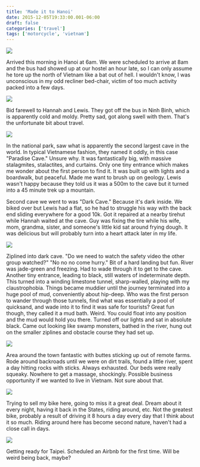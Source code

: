 ```yaml
---
title: 'Made it to Hanoi'
date: 2015-12-05T19:33:00.001-06:00
draft: false
categories: ['travel']
tags: ['motorcycle', 'vietnam']
---
```


[![](http://1.bp.blogspot.com/-M6xA4lgCoSA/VmOKgiC8HOI/AAAAAAABJ5c/AlEKspdqC0s/s400/IMG_20151206_080801.jpg)](http://1.bp.blogspot.com/-M6xA4lgCoSA/VmOKgiC8HOI/AAAAAAABJ5c/AlEKspdqC0s/s1600/IMG_20151206_080801.jpg)



Arrived this morning in Hanoi at 6am. We were scheduled to arrive at 8am and the bus had showed up at our hostel an hour late, so I can only assume he tore up the north of Vietnam like a bat out of hell. I wouldn't know, I was unconscious in my odd recliner bed-chair, victim of too much activity packed into a few days.


[![](http://1.bp.blogspot.com/-28JDF4nbvYc/VmOKLtZYOiI/AAAAAAABJ5I/jl5OJGqKaDU/s400/20151205_215044.jpg)](http://1.bp.blogspot.com/-28JDF4nbvYc/VmOKLtZYOiI/AAAAAAABJ5I/jl5OJGqKaDU/s1600/20151205_215044.jpg)



Bid farewell to Hannah and Lewis. They got off the bus in Ninh Binh, which is apparently cold and moldy. Pretty sad, got along swell with them. That's the unfortunate bit about travel.


[![](http://3.bp.blogspot.com/-hO8xJ4TEGhs/VmOKLnYzr7I/AAAAAAABJ5M/mbNrcOERIME/s400/20151204_121011.jpg)](http://3.bp.blogspot.com/-hO8xJ4TEGhs/VmOKLnYzr7I/AAAAAAABJ5M/mbNrcOERIME/s1600/20151204_121011.jpg)



In the national park, saw what is apparently the second largest cave in the world. In typical Vietnamese fashion, they named it oddly, in this case "Paradise Cave." Unsure why. It was fantastically big, with massive stalagmites, stalactites, and curtains. Only one tiny entrance which makes me wonder about the first person to find it. It was built up with lights and a boardwalk, but peaceful. Made me want to brush up on geology. Lewis wasn't happy because they told us it was a 500m to the cave but it turned into a 45 minute trek up a mountain.

Second cave we went to was "Dark Cave." Because it's dark inside. We biked over but Lewis had a flat, so he had to struggle his way with the back end sliding everywhere for a good 10k. Got it repaired at a nearby tirehut while Hannah waited at the cave. Guy was fixing the tire while his wife, mom, grandma, sister, and someone's little kid sat around frying dough. It was delicious but will probably turn into a heart attack later in my life.


[![](http://4.bp.blogspot.com/-XW1NQ9sDvNU/VmOMjHT5iiI/AAAAAAABJ7s/tqys6MMaTTM/s400/FB_IMG_1449364583518.jpg)](http://4.bp.blogspot.com/-XW1NQ9sDvNU/VmOMjHT5iiI/AAAAAAABJ7s/tqys6MMaTTM/s1600/FB_IMG_1449364583518.jpg)



Ziplined into dark cave. "Do we need to watch the safety video the other group watched?" "No no no come hurry." Bit of a hard landing but fun. River was jade-green and freezing. Had to wade through it to get to the cave. Another tiny entrance, leading to black, still waters of indeterminate depth. This turned into a winding limestone tunnel, sharp-walled, playing with my claustrophobia. Things became muddier until the journey terminated into a huge pool of mud, conveniently about hip-deep. Who was the first person to wander through those tunnels, find what was essentially a pool of quicksand, and wade into it to find it was safe for tourists? Great fun though, they called it a mud bath. Weird. You could float into any position and the mud would hold you there. Turned off our lights and sat in absolute black. Came out looking like swamp monsters, bathed in the river, hung out on the smaller ziplines and obstacle course they had set up.


[![](http://4.bp.blogspot.com/-idy1MhJEtlI/VmON3Waa13I/AAAAAAABJ8c/gI7aTiQsnAY/s400/FB_IMG_1449364931893.jpg)](http://4.bp.blogspot.com/-idy1MhJEtlI/VmON3Waa13I/AAAAAAABJ8c/gI7aTiQsnAY/s1600/FB_IMG_1449364931893.jpg)



Area around the town fantastic with buttes sticking up out of remote farms. Rode around backroads until we were on dirt trails, found a little river, spent a day hitting rocks with sticks. Always exhausted. Our beds were really squeaky. Nowhere to get a massage, shockingly. Possible business opportunity if we wanted to live in Vietnam. Not sure about that.


[![](http://4.bp.blogspot.com/-1sGMjXVrvtY/VmOPSMpUrWI/AAAAAAABJ8s/RL-EOq03mdU/s400/IMG_20151206_082725.jpg)](http://4.bp.blogspot.com/-1sGMjXVrvtY/VmOPSMpUrWI/AAAAAAABJ8s/RL-EOq03mdU/s1600/IMG_20151206_082725.jpg)



Trying to sell my bike here, going to miss it a great deal. Dream about it every night, having it back in the States, riding around, etc. Not the greatest bike, probably a result of driving it 8 hours a day every day that I think about it so much. Riding around here has become second nature, haven't had a close call in days.


[![](http://1.bp.blogspot.com/-aSaI5VZvmek/VmOQJAD9LGI/AAAAAAABJ9A/feV5xL1H1Z4/s400/IMG_20151206_083159.jpg)](http://1.bp.blogspot.com/-aSaI5VZvmek/VmOQJAD9LGI/AAAAAAABJ9A/feV5xL1H1Z4/s1600/IMG_20151206_083159.jpg)



Getting ready for Taipei. Scheduled an Airbnb for the first time. Will be weird being back, maybe?
